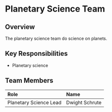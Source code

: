 # Planetary Science Team

## Overview

The planetary science team do science on planets.

## Key Responsibilities

* Planetary science

## Team Members

| Role | Name |
| :--- | :--- |
| Planetary Science Lead | Dwight Schrute |



